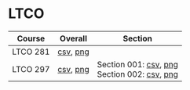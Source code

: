 # LTCO

| Course | Overall | Section |
| ------ | ------- | ------- |
| LTCO 281 | [csv](https://github.com/UCSD-Historical-Enrollment-Data/2024Winter/blob/main/overall/LTCO%20281.csv), [png](https://raw.githubusercontent.com/UCSD-Historical-Enrollment-Data/2024Winter/main/plot_overall/LTCO%20281.png) |  |
| LTCO 297 | [csv](https://github.com/UCSD-Historical-Enrollment-Data/2024Winter/blob/main/overall/LTCO%20297.csv), [png](https://raw.githubusercontent.com/UCSD-Historical-Enrollment-Data/2024Winter/main/plot_overall/LTCO%20297.png) | Section 001: [csv](https://github.com/UCSD-Historical-Enrollment-Data/2024Winter/blob/main/section/LTCO%20297_001.csv), [png](https://raw.githubusercontent.com/UCSD-Historical-Enrollment-Data/2024Winter/main/plot_section/LTCO%20297_001.png)<br>Section 002: [csv](https://github.com/UCSD-Historical-Enrollment-Data/2024Winter/blob/main/section/LTCO%20297_002.csv), [png](https://raw.githubusercontent.com/UCSD-Historical-Enrollment-Data/2024Winter/main/plot_section/LTCO%20297_002.png) |
